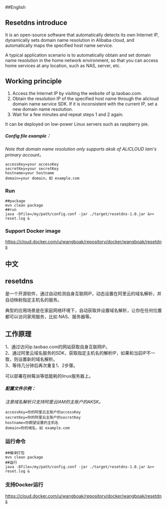 ##English
## Resetdns introduce

It is an open-source software that automatically detects its own Internet IP, dynamically sets domain name resolution in Alibaba cloud, and automatically maps the specified host name service.

A typical application scenario is to automatically obtain and set domain name resolution in the home network environment, so that you can access home services at any location, such as NAS, server, etc.

## Working principle

1. Access the Internet IP by visiting the website of ip.taobao.com.
2. Obtain the resolution IP of the specified host name through the alicloud domain name service SDK. If it is inconsistent with the current IP, set a new domain name resolution.
3. Wait for a few minutes and repeat steps 1 and 2 again.

It can be deployed on low-power Linux servers such as raspberry pie.

##### Config file example：

_Note that domain name resolution only supports aksk of ALICLOUD Iam's primary account。_

```
accessKey=your accessKey
secretKey=your secretKey
hostname=your hostname
domain=your domain，如 example.com
```

### Run 

```
##package
mvn clean package
##run
java -Dfile=/my/path/config.conf -jar ./target/resetdns-1.0.jar &>> reset.log &
```

### Support Docker image
https://cloud.docker.com/u/wangboak/repository/docker/wangboak/resetdns




## 中文
## resetdns

是一个开源软件，通过自动检测自身互联网IP，动态设置在阿里云的域名解析，并自动映射指定主机名的服务。

典型的应用场景是在家庭网络环境下，自动获取并设置域名解析，让你在任何位置都可以访问家用服务，比如 NAS、服务器等。

## 工作原理

1、通过访问ip.taobao.com的网站获取自身互联网IP。  
2、通过阿里云域名服务的SDK，获取指定主机名的解析IP，如果和当前IP不一致，则设置新的域名解析。  
3、等待几分钟后再次重复1、2步骤。  

可以部署在树莓派等低能耗的linux服务器上。

##### 配置文件示例：

_注意域名解析只支持阿里云IAM的主账户的AKSK。_

```
accessKey=你的阿里云主账户的accessKey
secretKey=你的阿里云主账户的secretKey
hostname=你期望设置的主机名
domain=你的域名，如 example.com
```

### 运行命令

```
##编译打包
mvn clean package
##运行
java -Dfile=/my/path/config.conf -jar ./target/resetdns-1.0.jar &>> reset.log &
```

### 支持Docker运行
https://cloud.docker.com/u/wangboak/repository/docker/wangboak/resetdns

